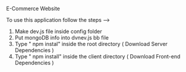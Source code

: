E-Commerce Website              
                                 
To use this application follow the steps -->                                
1. Make dev.js file inside config folder                   
2. Put mongoDB info into dvnev.js bb  file                   
3. Type  " npm instal" inside the root directory  ( Download Server Dependencies ) 
4. Type " npm install" inside the client directory ( Download Front-end Dependencies ) 

